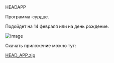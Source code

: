 HEADAPP

Программа-сурдце.

Подойдет на 14 февраля или на день рождение.



![image](https://user-images.githubusercontent.com/80205178/192862409-dbd6e8f7-aa84-4a3f-b35b-97c3679e8512.png)


Скачать приложение можно тут:

[HEAD_APP.zip](https://github.com/efedotof/HEAD/files/9668018/HEAD_APP.zip)
